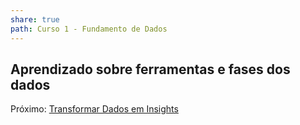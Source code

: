 ```yaml
---
share: true
path: Curso 1 - Fundamento de Dados
---
```

## Aprendizado sobre ferramentas e fases dos dados


Próximo: [Transformar Dados em Insights](Transformar%20Dados%20em%20Insights.md)